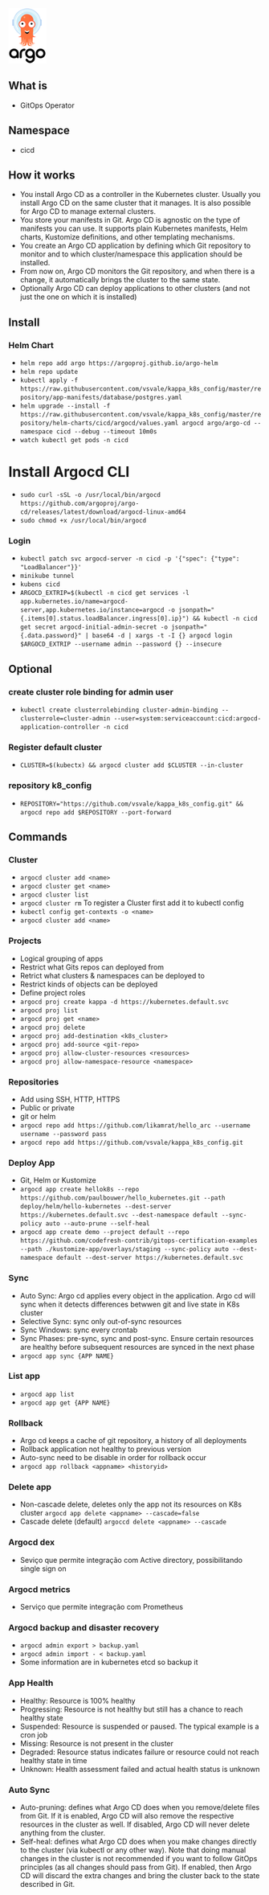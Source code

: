 ![argo.png](../../../imgs/argo.png)

## What is

- GitOps Operator

## Namespace

- cicd

## How it works

- You install Argo CD as a controller in the Kubernetes cluster. Usually you install Argo CD on the same cluster that it manages. It is also possible for Argo CD to manage external clusters.
- You store your manifests in Git. Argo CD is agnostic on the type of manifests you can use. It supports plain Kubernetes manifests, Helm charts, Kustomize definitions, and other templating mechanisms.
- You create an Argo CD application by defining which Git repository to monitor and to which cluster/namespace this application should be installed.
- From now on, Argo CD monitors the Git repository, and when there is a change, it automatically brings the cluster to the same state.
- Optionally Argo CD can deploy applications to other clusters (and not just the one on which it is installed)

## Install

### Helm Chart

- `helm repo add argo https://argoproj.github.io/argo-helm`
- `helm repo update`
- `kubectl apply -f https://raw.githubusercontent.com/vsvale/kappa_k8s_config/master/repository/app-manifests/database/postgres.yaml`
- `helm upgrade --install -f https://raw.githubusercontent.com/vsvale/kappa_k8s_config/master/repository/helm-charts/cicd/argocd/values.yaml argocd argo/argo-cd --namespace cicd --debug --timeout 10m0s`
- `watch kubectl get pods -n cicd`

# Install Argocd CLI

- `sudo curl -sSL -o /usr/local/bin/argocd https://github.com/argoproj/argo-cd/releases/latest/download/argocd-linux-amd64`
- `sudo chmod +x /usr/local/bin/argocd`

### Login

- `kubectl patch svc argocd-server -n cicd -p '{"spec": {"type": "LoadBalancer"}}'`
- `minikube tunnel`
- `kubens cicd`
- `ARGOCD_EXTRIP=$(kubectl -n cicd get services -l app.kubernetes.io/name=argocd-server,app.kubernetes.io/instance=argocd -o jsonpath="{.items[0].status.loadBalancer.ingress[0].ip}") && kubectl -n cicd get secret argocd-initial-admin-secret -o jsonpath="{.data.password}" | base64 -d | xargs -t -I {} argocd login $ARGOCD_EXTRIP --username admin --password {} --insecure`

## Optional

### create cluster role binding for admin user

- `kubectl create clusterrolebinding cluster-admin-binding --clusterrole=cluster-admin --user=system:serviceaccount:cicd:argocd-application-controller -n cicd`

### Register default cluster

- `CLUSTER=$(kubectx) && argocd cluster add $CLUSTER --in-cluster`

### repository k8_config

- `REPOSITORY="https://github.com/vsvale/kappa_k8s_config.git" && argocd repo add $REPOSITORY --port-forward`

## Commands

### Cluster

- `argocd cluster add <name>`
- `argocd cluster get <name>`
- `argocd cluster list`
- `argocd cluster rm`
To register a Cluster first add it to kubectl config
- `kubectl config get-contexts -o <name>`
- `argocd cluster add <name>`

### Projects

- Logical grouping of apps
- Restrict what Gits repos can deployed from
- Retrict what clusters & namespaces can be deployed to
- Restrict kinds of objects can be deployed
- Define project roles
- `argocd proj create kappa -d https://kubernetes.default.svc`
- `argocd proj list`
- `argocd proj get <name>`
- `argocd proj delete`
- `argocd proj add-destination <k8s_cluster>`
- `argocd proj add-source <git-repo>`
- `argocd proj allow-cluster-resources <resources>`
- `argocd proj allow-namespace-resource <namespace>`

### Repositories

- Add using SSH, HTTP, HTTPS
- Public or private
- git or helm
- `argocd repo add https://github.com/likamrat/hello_arc --username username --password pass`
- `argocd repo add https://github.com/vsvale/kappa_k8s_config.git`

### Deploy App

- Git, Helm or Kustomize
- `argocd app create hellok8s --repo https://github.com/paulbouwer/hello_kubernetes.git --path deploy/helm/hello-kubernetes --dest-server https://kubernetes.default.svc --dest-namespace default --sync-policy auto --auto-prune --self-heal`
- `argocd app create demo --project default --repo https://github.com/codefresh-contrib/gitops-certification-examples --path ./kustomize-app/overlays/staging --sync-policy auto --dest-namespace default --dest-server https://kubernetes.default.svc`

### Sync

- Auto Sync: Argo cd applies every object in the application. Argo cd will sync when it detects differences betwwen git and live state in K8s cluster
- Selective Sync: sync only out-of-sync resources
- Sync Windows: sync every crontab
- Sync Phases: pre-sync, sync and post-sync. Ensure certain resources are healthy before subsequent resources are synced in the next phase
- `argocd app sync {APP NAME}`

### List app

- `argocd app list`
- `argocd app get {APP NAME}`

### Rollback

- Argo cd keeps a cache of git repository, a history of all deployments
- Rollback application not healthy to previous version
- Auto-sync need to be disable in order for rollback occur
- `argocd app rollback <appname> <historyid>`

### Delete app

- Non-cascade delete, deletes only the app not its resources on K8s cluster `argocd app delete <appname> --cascade=false`
- Cascade delete (default) `argoccd delete <appname> --cascade`

### Argocd dex

- Seviço que permite integração com Active directory, possibilitando single sign on

### Argocd metrics

- Serviço que permite integração com Prometheus

### Argocd backup and disaster recovery

- `argocd admin export > backup.yaml`
- `argocd admin import - < backup.yaml`
- Some information are in kubernetes etcd so backup it

### App Health

- Healthy: Resource is 100% healthy
- Progressing: Resource is not healthy but still has a chance to reach healthy state
- Suspended: Resource is suspended or paused. The typical example is a cron job
- Missing: Resource is not present in the cluster
- Degraded: Resource status indicates failure or resource could not reach healthy state in time
- Unknown: Health assessment failed and actual health status is unknown

### Auto Sync

- Auto-pruning: defines what Argo CD does when you remove/delete files from Git. If it is enabled, Argo CD will also remove the respective resources in the cluster as well. If disabled, Argo CD will never delete anything from the cluster.
- Self-heal: defines what Argo CD does when you make changes directly to the cluster (via kubectl or any other way). Note that doing manual changes in the cluster is not recommended if you want to follow GitOps principles (as all changes should pass from Git). If enabled, then Argo CD will discard the extra changes and bring the cluster back to the state described in Git.
